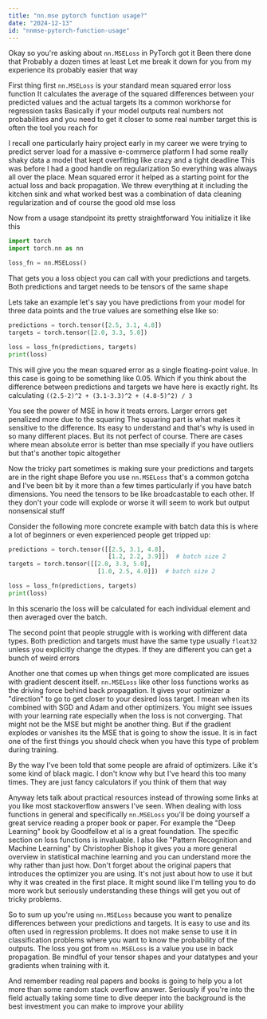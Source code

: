 ```yaml
---
title: "nn.mse pytorch function usage?"
date: "2024-12-13"
id: "nnmse-pytorch-function-usage"
---
```


Okay so you're asking about `nn.MSELoss` in PyTorch got it Been there done that Probably a dozen times at least Let me break it down for you from my experience its probably easier that way

First thing first `nn.MSELoss` is your standard mean squared error loss function It calculates the average of the squared differences between your predicted values and the actual targets Its a common workhorse for regression tasks Basically if your model outputs real numbers not probabilities and you need to get it closer to some real number target this is often the tool you reach for

I recall one particularly hairy project early in my career we were trying to predict server load for a massive e-commerce platform I had some really shaky data a model that kept overfitting like crazy and a tight deadline This was before I had a good handle on regularization So everything was always all over the place. Mean squared error it helped as a starting point for the actual loss and back propagation. We threw everything at it including the kitchen sink and what worked best was a combination of data cleaning regularization and of course the good old mse loss

Now from a usage standpoint its pretty straightforward You initialize it like this

```python
import torch
import torch.nn as nn

loss_fn = nn.MSELoss()
```

That gets you a loss object you can call with your predictions and targets. Both predictions and target needs to be tensors of the same shape

Lets take an example let's say you have predictions from your model for three data points and the true values are something else like so:

```python
predictions = torch.tensor([2.5, 3.1, 4.8])
targets = torch.tensor([2.0, 3.3, 5.0])

loss = loss_fn(predictions, targets)
print(loss)
```

This will give you the mean squared error as a single floating-point value. In this case is going to be something like 0.05. Which if you think about the difference between predictions and targets we have here is exactly right. Its calculating `((2.5-2)^2 + (3.1-3.3)^2 + (4.8-5)^2) / 3`

You see the power of MSE in how it treats errors. Larger errors get penalized more due to the squaring The squaring part is what makes it sensitive to the difference. Its easy to understand and that's why is used in so many different places. But its not perfect of course. There are cases where mean absolute error is better than mse specially if you have outliers but that's another topic altogether

Now the tricky part sometimes is making sure your predictions and targets are in the right shape Before you use `nn.MSELoss` that's a common gotcha and I've been bit by it more than a few times particularly if you have batch dimensions. You need the tensors to be like broadcastable to each other. If they don't your code will explode or worse it will seem to work but output nonsensical stuff

Consider the following more concrete example with batch data this is where a lot of beginners or even experienced people get tripped up:

```python
predictions = torch.tensor([[2.5, 3.1, 4.8],
                            [1.2, 2.2, 3.9]])  # batch size 2
targets = torch.tensor([[2.0, 3.3, 5.0],
                         [1.0, 2.5, 4.0]])  # batch size 2

loss = loss_fn(predictions, targets)
print(loss)
```

In this scenario the loss will be calculated for each individual element and then averaged over the batch.

The second point that people struggle with is working with different data types. Both prediction and targets must have the same type usually `float32` unless you explicitly change the dtypes. If they are different you can get a bunch of weird errors

Another one that comes up when things get more complicated are issues with gradient descent itself. `nn.MSELoss` like other loss functions works as the driving force behind back propagation. It gives your optimizer a "direction" to go to get closer to your desired loss target. I mean when its combined with SGD and Adam and other optimizers. You might see issues with your learning rate especially when the loss is not converging. That might not be the MSE but might be another thing. But if the gradient explodes or vanishes its the MSE that is going to show the issue. It is in fact one of the first things you should check when you have this type of problem during training.

By the way I've been told that some people are afraid of optimizers. Like it's some kind of black magic. I don't know why but I've heard this too many times. They are just fancy calculators if you think of them that way

Anyway lets talk about practical resources instead of throwing some links at you like most stackoverflow answers I've seen. When dealing with loss functions in general and specifically `nn.MSELoss` you'll be doing yourself a great service reading a proper book or paper. For example the "Deep Learning" book by Goodfellow et al is a great foundation. The specific section on loss functions is invaluable. I also like "Pattern Recognition and Machine Learning" by Christopher Bishop it gives you a more general overview in statistical machine learning and you can understand more the why rather than just how. Don't forget about the original papers that introduces the optimizer you are using. It's not just about how to use it but why it was created in the first place. It might sound like I'm telling you to do more work but seriously understanding these things will get you out of tricky problems.

So to sum up you're using `nn.MSELoss` because you want to penalize differences between your predictions and targets. It is easy to use and its often used in regression problems. It does not make sense to use it in classification problems where you want to know the probability of the outputs. The loss you got from `nn.MSELoss` is a value you use in back propagation. Be mindful of your tensor shapes and your datatypes and your gradients when training with it.

And remember reading real papers and books is going to help you a lot more than some random stack overflow answer. Seriously if you're into the field actually taking some time to dive deeper into the background is the best investment you can make to improve your ability
